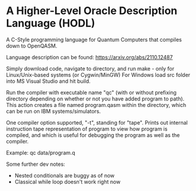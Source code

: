 # A Higher-Level Oracle Description Language (HODL)

A C-Style programming language for Quantum Computers that compiles down to OpenQASM.

Language description can be found: https://arxiv.org/abs/2110.12487

Simply download code, navigate to directory, and run make - only for Linux/Unix-based systems (or Cygwin/MinGW) For Windows load src folder into MS Visual Studio and hit build.

Run the compiler with executable name "qc" (with or without prefixing directory depending on whether or not you have added program to path). This action creates a file named program.qasm within the directory, which can be run on IBM systems/simulators.

One compiler option supported, "-t", standing for "tape". Prints out internal instruction tape representation of program to view how program is compiled, and which is useful for debugging the program as well as the compiler.

Example: qc data/program.q

Some further dev notes:

- Nested conditionals are buggy as of now
- Classical while loop doesn't work right now
